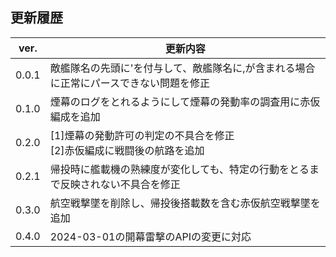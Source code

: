 ## 更新履歴

| ver. | 更新内容 |
| ---- | ------- |
| 0.0.1 | 敵艦隊名の先頭に'を付与して、敵艦隊名に,が含まれる場合に正常にパースできない問題を修正 |
| 0.1.0	| 煙幕のログをとれるようにして煙幕の発動率の調査用に赤仮編成を追加 |
| 0.2.0 | [1]煙幕の発動許可の判定の不具合を修正<br>[2]赤仮編成に戦闘後の航路を追加 |
| 0.2.1 | 帰投時に艦載機の熟練度が変化しても、特定の行動をとるまで反映されない不具合を修正 |
| 0.3.0  | 航空戦撃墜を削除し、帰投後搭載数を含む赤仮航空戦撃墜を追加 |
| 0.4.0  | 2024-03-01の開幕雷撃のAPIの変更に対応 |